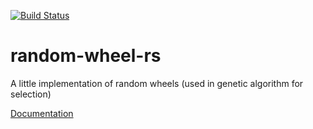 [![Build Status](https://travis-ci.org/Kerosene2000/random-wheel-rs.svg?branch=master)](https://travis-ci.org/Kerosene2000/random-wheel-rs)
# random-wheel-rs
A little implementation of random wheels (used in genetic algorithm for selection)

[Documentation](https://kerosene2000.github.io/random-wheel-rs-doc/random-wheel-rs/random_wheel/index.html)
